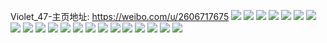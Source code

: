 Violet_47-主页地址: https://weibo.com/u/2606717675 
![](https://wx4.sinaimg.cn/mw2000/9b5f5aebly1h9iilhca1pj20u00u0dkf.jpg) 
![](https://wx4.sinaimg.cn/mw2000/9b5f5aebly1h9iimkg3g5j20u013zn5b.jpg) 
![](https://wx4.sinaimg.cn/mw2000/9b5f5aebly1h9iimnps5vj20u00u0gpk.jpg) 
![](https://wx4.sinaimg.cn/mw2000/9b5f5aebly1h9iik8mr6sj20u00u0q6u.jpg) 
![](https://wx4.sinaimg.cn/mw2000/9b5f5aebly1h9iili2hkmj21400u07dg.jpg) 
![](https://wx4.sinaimg.cn/mw2000/9b5f5aebly1h73mfzogyfj22c02c0u0y.jpg) 
![](https://wx4.sinaimg.cn/mw2000/9b5f5aebly1h73mfxafbdj22c02c0kjm.jpg) 
![](https://wx4.sinaimg.cn/mw2000/9b5f5aebgy1h5chgrtplsj21401e0di4.jpg) 
![](https://wx4.sinaimg.cn/mw2000/9b5f5aebgy1h5chgt103ij21401drwmg.jpg) 
![](https://wx4.sinaimg.cn/mw2000/9b5f5aebgy1h5chq92h93j233z2bzb2a.jpg) 
![](https://wx4.sinaimg.cn/mw2000/9b5f5aebgy1h5chp07vw2j235s2dcb2a.jpg) 
![](https://wx4.sinaimg.cn/mw2000/9b5f5aebgy1h5chqsowr2j22c02c0u0x.jpg) 
![](https://wx4.sinaimg.cn/mw2000/9b5f5aebgy1h49186fh2ij21z42yo4qq.jpg) 
![](https://wx4.sinaimg.cn/mw2000/9b5f5aebgy1h4919aafs8j21z42yo7wj.jpg) 
![](https://wx4.sinaimg.cn/mw2000/9b5f5aebgy1h491a3flxkj21z42you0z.jpg) 
![](https://wx4.sinaimg.cn/mw2000/9b5f5aebgy1h4917rvjd4j21z42yo1kz.jpg) 
![](https://wx4.sinaimg.cn/mw2000/9b5f5aebgy1h491atbhlqj21z42yae82.jpg) 
![](https://wx4.sinaimg.cn/mw2000/9b5f5aebgy1h491bks219j21z42yo1l0.jpg) 
![](https://wx4.sinaimg.cn/mw2000/9b5f5aebgy1h491bumq8cj21z42yoqv5.jpg) 
![](https://wx4.sinaimg.cn/mw2000/9b5f5aebly1h40yim8wimj21s116pdye.jpg) 
![](https://wx4.sinaimg.cn/mw2000/9b5f5aebly1h40yijegy5j21s116phdt.jpg) 
